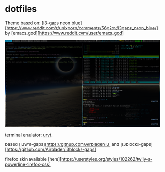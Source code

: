 # dotfiles

Theme based on: [i3-gaps neon blue][https://www.reddit.com/r/unixporn/comments/56g2ov/i3gaps_neon_blue/]
by [emacs\_god][https://www.reddit.com/user/emacs_god]

![Screenshot](/screenshot/scrot.png?raw=true)

terminal emulator: [urvt](http://software.schmorp.de/pkg/rxvt-unicode.html).

based [i3wm-gaps][https://github.com/Airblader/i3] and [i3blocks-gaps][https://github.com/Airblader/i3blocks-gaps]

firefox skin available [here][https://userstyles.org/styles/102262/twily-s-powerline-firefox-css]
